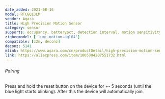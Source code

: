 ```yaml
---
date_added: 2021-08-16
model: RTCGQ13LM
vendor: Aqara
title: High Precision Motion Sensor 
category: sensor
supports: occupancy, batterypct, detection interval, motion sensitivity
zigbeemodel: ['lumi.motion.agl04']
compatible: [z2m, deconz]
deconz: 5141
mlink: https://www.aqara.com/cn/productDetail/high-precision-motion-sensor
link: https://aliexpress.com/item/1005004207551732.html
---
```


###### Pairing
Press and hold the reset button on the device for +- 5 seconds (until the blue light starts blinking).
After this the device will automatically join.